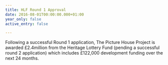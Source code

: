 ```yaml
---
title: HLF Round 1 Approval
date: 2016-08-01T00:00:00.000+01:00
year_only: false
active_entry: false

---
```

Following a successful Round 1 application, The Picture House Project is awarded £2.4million from the Heritage Lottery Fund (pending a successful round 2 application) which includes £122,000 development funding over the next 24 months.